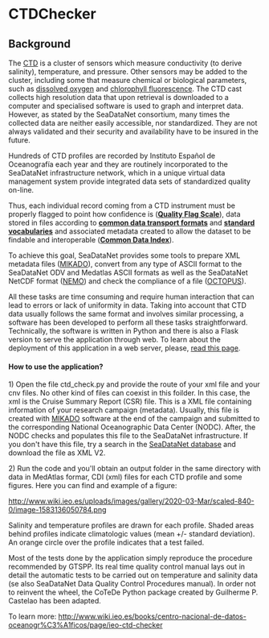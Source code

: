 # CTDChecker

## Background
<p id="bkmrk-the-ctd-is-a-cluster">The <a href="https://en.wikipedia.org/wiki/CTD_(instrument)">CTD</a> is a cluster of sensors which measure conductivity (to derive salinity), temperature, and pressure. Other sensors may be added to the cluster, including some that measure chemical or biological parameters, such as <a class="mw-redirect" title="Dissolved oxygen" href="https://en.wikipedia.org/wiki/Dissolved_oxygen">dissolved oxygen</a> and <a title="Chlorophyll fluorescence" href="https://en.wikipedia.org/wiki/Chlorophyll_fluorescence">chlorophyll fluorescence</a>. The CTD cast collects high resolution data that upon retrieval is downloaded to a computer and specialised software is used to graph and interpret data. However, as stated by the SeaDataNet consortium, many times the collected data are neither easily accessible, nor standardized. They are not always validated and their security and availability have to be insured in the future. </p>
<p id="bkmrk-hundreds-of-ctd-prof">Hundreds of CTD profiles are recorded by Instituto Español de Oceanografía each year and they are routinely incorporated to the SeaDataNet infrastructure network, which in a unique virtual data management system provide integrated data sets of standardized quality on-line. </p>
<p id="bkmrk-thus%2C-each-individua">Thus, each individual record coming from a CTD instrument must be properly flagged to point how confidence is (<strong><a href="https://www.seadatanet.org/Standards/Data-Quality-Control" target="_blank" rel="noopener">Quality Flag Scale</a></strong>), data stored in files according to <strong><a href="https://www.seadatanet.org/Standards/Data-Transport-Formats">common data transport formats</a></strong> and <strong><a href="https://www.seadatanet.org/Standards/Common-Vocabularies">standard vocabularies</a></strong> and associated metadata created to allow the dataset to be findable and interoperable (<a href="https://www.seadatanet.org/Metadata/CDI-Common-Data-Index"><strong>Common Data Index</strong></a>).</p>
<p id="bkmrk-to-achieve-this-goal">To achieve this goal, SeaDataNet provides some tools to prepare XML metadata files (<a href="https://www.seadatanet.org/Software/MIKADO">MIKADO</a>), convert from any type of ASCII format to the SeaDataNet ODV and Medatlas ASCII formats as well as the SeaDataNet NetCDF format (<a href="https://www.seadatanet.org/Software/NEMO">NEMO</a>) and check the compliance of a file (<a href="https://www.seadatanet.org/Software/OCTOPUS">OCTOPUS</a>).</p>
<p id="bkmrk-all-these-tasks-are-">All these tasks are time consuming and require human interaction that can lead to errors or lack of uniformity in data. Taking into account that CTD data usually follows the same format and involves similar processing, a software has been developed to perform all these tasks straightforward. Technically, the software is written in Python and there is also a Flask version to serve the application through web. To learn about the deployment of this application in a web server, please, <a title="Deploying Python Flask: the example of IEO CTD Checker" href="http://www.wiki.ieo.es/books/centro-nacional-de-datos-oceanogr%C3%A1ficos/page/deploying-python-flask-the-example-of-ieo-ctd-checker">read this page</a>.</p>
<p id="bkmrk-%C2%A0"> </p>
<h4 id="bkmrk-why-is-the-existence">How to use the application?</h4>
<p id="bkmrk-1%29-navigate-in-your-">1) Open the file ctd_check.py and provide the route of your xml file and your cnv files. No other kind of files can coexist in this foilder. In this case, the xml is the Cruise Summary Report (CSR) file. This is a XML file containing information of your research campaign (metadata). Usually, this file is created with <a href="https://www.seadatanet.org/Software/MIKADO">MIKADO</a> software at the end of the campaign and submitted to the corresponding National Oceanographic Data Center (NODC). After, the NODC checks and populates this file to the SeaDataNet infrastructure. If you don't have this file, try a search in the <a href="http://seadata.bsh.de/Cgi-csr/retrieve_sdn2/start_sdn2.pl">SeaDataNet database</a> and download the file as XML V2.
<p id="bkmrk-2%29-provide-a-cruise-">2) Run the code and you'll obtain an output folder in the same directory with data in MedAtlas formar, CDI (xml) files for each CTD profile and some figures. Here you can find and example of a figure:
  
  http://www.wiki.ieo.es/uploads/images/gallery/2020-03-Mar/scaled-840-0/image-1583136050784.png
  
 Salinity and temperature profiles are drawn for each profile. Shaded areas behind profiles indicate climatologic values (mean +/- standard deviation). An orange circle over the profile indicates that a test failed. 
 
Most of the tests done by the application simply reproduce the procedure recommended by GTSPP. Its real time quality control manual lays out in detail the automatic tests to be carried out on temperature and salinity data (se also SeaDataNet Data Quality Control Procedures manual). In order not to reinvent the wheel, the CoTeDe Python package created by Guilherme P. Castelao has been adapted.

To learn more: http://www.wiki.ieo.es/books/centro-nacional-de-datos-oceanogr%C3%A1ficos/page/ieo-ctd-checker

